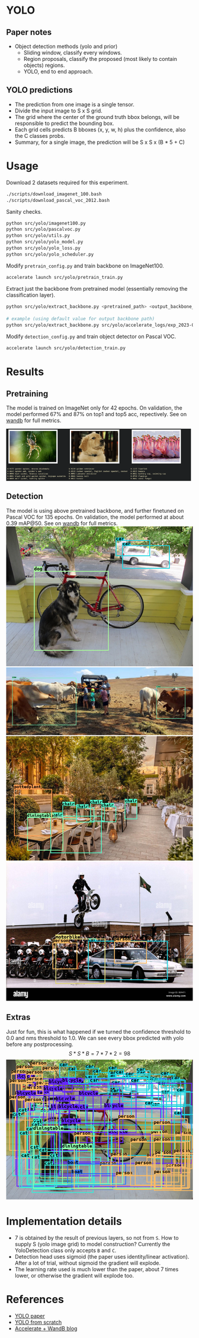 # YOLO

## Paper notes
* Object detection methods (yolo and prior)
    * Sliding window, classify every windows.
    * Region proposals, classify the proposed (most likely to contain objects) regions.
    * YOLO, end to end approach.

##  YOLO predictions
* The prediction from one image is a single tensor.
* Divide the input image to S x S grid.
* The grid where the center of the ground truth bbox belongs, will be responsible to predict the bounding box.
* Each grid cells predicts B bboxes (x, y, w, h) plus the confidence, also the C classes probs.
* Summary, for a single image, the prediction will be S x S x (B * 5 + C)

# Usage
Download 2 datasets required for this experiment.
```bash
./scripts/download_imagenet_100.bash
./scripts/download_pascal_voc_2012.bash
```
Sanity checks.
```bash
python src/yolo/imagenet100.py
python src/yolo/pascalvoc.py
python src/yolo/utils.py
python src/yolo/yolo_model.py
python src/yolo/yolo_loss.py
python src/yolo/yolo_scheduler.py
```
Modify `pretrain_config.py` and train backbone on ImageNet100.
```bash
accelerate launch src/yolo/pretrain_train.py
```
Extract just the backbone from pretrained model (essentially removing the classification layer).
```bash
python src/yolo/extract_backbone.py <pretrained_path> <output_backbone_path>

# example (using default value for output backbone path)
python src/yolo/extract_backbone.py src/yolo/accelerate_logs/exp_2023-08-02_17-49-37/checkpoints/checkpoint_27/pytorch_model.bin
```
Modify `detection_config.py` and train object detector on Pascal VOC.
```bash
accelerate launch src/yolo/detection_train.py
```

# Results
## Pretraining
The model is trained on ImageNet only for 42 epochs. On validation, the model performed 67% and 87% on top1 and top5 acc, repectively. See on [wandb](https://wandb.ai/evanarlian/yolo_pretraining) for full metrics.
<div style="display: flex; flex-wrap: wrap;">
    <img src="demo/spider.png" style="width: 33%;">
    <img src="demo/golden.png" style="width: 33%;">
    <img src="demo/flamingo.png" style="width: 33%;">
</div>

## Detection
The model is using above pretrained backbone, and further finetuned on Pascal VOC for 135 epochs. On validation, the model performed at about 0.39 mAP@50. See on [wandb](https://wandb.ai/evanarlian/yolo_detection) for full metrics.
![](demo/og_yolo_dog.png)
![](demo/long_cow.png)
![](demo/dining.png)
![](demo/stunt.png)

## Extras
Just for fun, this is what happened if we turned the confidence threshold to 0.0 and nms threshold to 1.0. We can see every bbox predicted with yolo before any postprocessing.
$$S * S * B = 7 * 7 * 2 = 98$$
![](demo/all_yolo_boxes.png)

# Implementation details
* 7 is obtained by the result of previous layers, so not from `S`. How to supply S (yolo image grid) to model construction? Currently the YoloDetection class only accepts `B` and `C`.
* Detection head uses sigmoid (the paper uses identity/linear activation). After a lot of trial, without sigmoid the gradient will explode.
* The learning rate used is much lower than the paper, about 7 times lower, or otherwise the gradient will explode too.

# References
* [YOLO paper](https://arxiv.org/abs/1506.02640)
* [YOLO from scratch](https://www.youtube.com/watch?v=n9_XyCGr-MI)
* [Accelerate + WandB blog](https://wandb.ai/gladiator/HF%20Accelerate%20+%20W&B/reports/Hugging-Face-Accelerate-Super-Charged-with-Weights-Biases--VmlldzoyNzk3MDUx?utm_source=docs&utm_medium=docs&utm_campaign=accelerate-docs)


